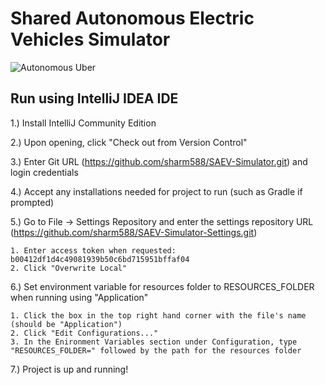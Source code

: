 # Shared Autonomous Electric Vehicles Simulator

![Autonomous Uber](https://s.marketwatch.com/public/resources/images/MW-EV890_uberse_ZH_20160914102258.jpg)

## Run using IntelliJ IDEA IDE

1.) Install IntelliJ Community Edition

2.) Upon opening, click "Check out from Version Control"

3.) Enter Git URL (https://github.com/sharm588/SAEV-Simulator.git) and login credentials

4.) Accept any installations needed for project to run (such as Gradle if prompted)

5.) Go to File -> Settings Repository and enter the settings repository URL (https://github.com/sharm588/SAEV-Simulator-Settings.git)
    
    1. Enter access token when requested: b00412df1d4c49081939b50c6bd715951bffaf04
    2. Click "Overwrite Local"
    
6.) Set environment variable for resources folder to RESOURCES_FOLDER when running using "Application"
   
    1. Click the box in the top right hand corner with the file's name (should be "Application")
    2. Click "Edit Configurations..."
    3. In the Enironment Variables section under Configuration, type "RESOURCES_FOLDER=" followed by the path for the resources folder

7.) Project is up and running!
